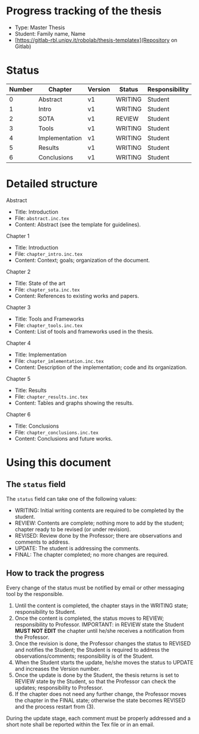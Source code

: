 # Progress tracking of the thesis

- Type: Master Thesis
- Student: Family name, Name
- [https://gitlab-rbl.unipv.it/robolab/thesis-templatex](Repository on Gitlab)

# Status

Number | Chapter        | Version | Status  | Responsibility
------ | -------------- | ------- | ------- | --------------
0      | Abstract       | v1      | WRITING | Student
1      | Intro          | v1      | WRITING | Student
2      | SOTA           | v1      | REVIEW  | Student
3      | Tools          | v1      | WRITING | Student
4      | Implementation | v1      | WRITING | Student
5      | Results        | v1      | WRITING | Student
6      | Conclusions    | v1      | WRITING | Student

# Detailed structure

Abstract
- Title: Introduction
- File: `abstract.inc.tex`
- Content: Abstract (see the template for guidelines).

Chapter 1
- Title: Introduction
- File: `chapter_intro.inc.tex`
- Content: Context; goals; organization of the document.

Chapter 2
- Title: State of the art
- File: `chapter_sota.inc.tex`
- Content: References to existing works and papers.

Chapter 3
- Title: Tools and Frameworks
- File: `chapter_tools.inc.tex`
- Content: List of tools and frameworks used in the thesis.

Chapter 4
- Title: Implementation
- File: `chapter_imlementation.inc.tex`
- Content: Description of the implementation; code and its organization.

Chapter 5
- Title: Results
- File: `chapter_results.inc.tex`
- Content: Tables and graphs showing the results.

Chapter 6
- Title: Conclusions
- File: `chapter_conclusions.inc.tex`
- Content: Conclusions and future works.

# Using this document

## The `status` field

The `status` field can take one of the following values:

- WRITING: Initial writing contents are required to be completed by the student.
- REVIEW: Contents are complete; nothing more to add by the student; chapter ready to be revised (or under revision).
- REVISED: Review done by the Professor; there are observations and comments to address.
- UPDATE: The student is addressing the comments.
- FINAL: The chapter completed; no more changes are required.
	
## How to track the progress
      
Every change of the status must be notified by email or other messaging tool by the responsible.

1. Until the content is completed, the chapter stays in the WRITING state; responsibility to Student.
2. Once the content is completed, the status moves to REVIEW; responsibility to Professor. IMPORTANT: in REVIEW state the Student **MUST NOT EDIT** the chapter until he/she receives a notification from the Professor.
3. Once the revision is done, the Professor changes the status to REVISED and notifies the Student; the Student is required to address the observations/comments; responsibility is of the Student.
4. When the Student starts the update, he/she moves the status to UPDATE and increases the Version number.
5. Once the update is done by the Student, the thesis returns is set to REVIEW state by the Student, so that the Professor can check the updates; responsibility to Professor.
6. If the chapter does not need any further change, the Professor moves the chapter in the FINAL state; otherwise the state becomes REVISED and the process restart from (3).

During the update stage, each comment must be properly addressed and a short note shall be reported within the Tex file or in an email.
